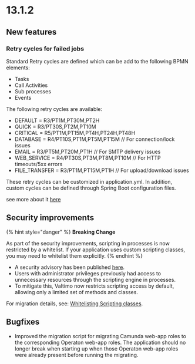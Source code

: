 # 13.1.2

## New features
### Retry cycles for failed jobs
Standard Retry cycles are defined which can be add to the following BPMN elements:
 * Tasks
 * Call Activities
 * Sub processes
 * Events

The following retry cycles are available:
* DEFAULT = R3/PT1M,PT30M,PT2H
* QUICK = R3/PT30S,PT2M,PT10M
* CRITICAL = R5/PT1M,PT15M,PT4H,PT24H,PT48H
* DATABASE = R4/PT10S,PT1M,PT5M,PT15M // For connection/lock issues
* EMAIL = R3/PT5M,PT20M,PT1H // For SMTP delivery issues
* WEB_SERVICE = R4/PT30S,PT3M,PT8M,PT10M // For HTTP timeouts/5xx errors
* FILE_TRANSFER = R3/PT1M,PT15M,PT1H // For upload/download issues

These retry cycles can be customized in application.yml.
In addition, custom cycles can be defined through Spring Boot configuration files.

see more about it [here](../../features/process/retry-cycle.md)

## Security improvements

{% hint style="danger" %}
**Breaking Change**

As part of the security improvements, scripting in processes is now restricted by a whitelist. If your application uses custom scripting classes, you may need to whitelist them explicitly.
{% endhint %}

* A security advisory has been published [here](https://github.com/valtimo-platform/valtimo-backend-libraries/security/advisories/GHSA-w48j-pp7j-fj55).
* Users with administrator privileges previously had access to unnecessary resources through the scripting engine in processes.
* To mitigate this, Valtimo now restricts scripting access by default, allowing only a limited set of methods and classes.

For migration details, see: [Whitelisting Scripting classes](../../features/process/process/whitelist-scripting-classes.md).

## Bugfixes

* Improved the migration script for migrating Camunda web-app roles to the corresponding Operaton web-app roles. The application should no longer break when starting up when those Operaton web-app roles were already present before running the migrating.
